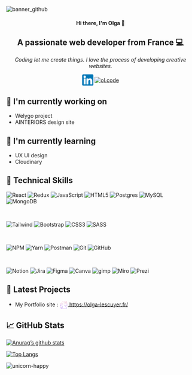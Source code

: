   ![banner_github](https://user-images.githubusercontent.com/84182327/216778146-29e42021-ba87-400a-9023-8229fbb03514.png)
                                                                                                  
<h4 align="center">Hi there, I'm Olga 👋</h4>

<h2 align="center">A passionate web developer from France 💻</h2>

*<p align="center">Coding let me create things. I love the process of developing creative websites. </p>*

<p align="center"><a href="https://www.linkedin.com/in/olga-lescuyer/" target="blank"><img align="center" src="https://raw.githubusercontent.com/olgalescuyer/olgalescuyer/main/images/linkedin.png" alt="Olga Lescuyer | LinkedIn" height="30" width="30" /></a>  <a href="https://instagram.com/ol.code" target="blank"><img align="center" src="https://raw.githubusercontent.com/rahuldkjain/github-profile-readme-generator/master/src/images/icons/Social/instagram.svg" alt="ol.code" height="30" width="40" /></a></p> 

<h2 align="left">🔭 I'm currently working on </h2>

* Welygo project 
* AINTERIORS design site

<h2 align="left">🌱 I'm currently learning</h2>

* UX UI design 
* Cloudinary
 
<h2 align="left">💼 Technical Skills</h2> 

![React](https://img.shields.io/badge/react-%2320232a.svg?style=for-the-badge&logo=react&logoColor=%2361DAFB)
![Redux](https://img.shields.io/badge/Redux-593D88.svg?style=for-the-badge&logo=redux&logoColor=white)
![JavaScript](https://img.shields.io/badge/javascript-%23323330.svg?style=for-the-badge&logo=javascript&logoColor=%23F7DF1E)
![HTML5](https://img.shields.io/badge/html5-%23E34F26.svg?style=for-the-badge&logo=html5&logoColor=white)
![Postgres](https://img.shields.io/badge/postgres-%23316192.svg?style=for-the-badge&logo=postgresql&logoColor=white)
![MySQL](https://img.shields.io/badge/MySQL-005C84.svg?style=for-the-badge&logo=mysql&logoColor=white)
![MongoDB](https://img.shields.io/badge/MongoDB-4EA94B.svg?style=for-the-badge&logo=mongodb&logoColor=white)

</br>

![Tailwind](https://img.shields.io/badge/Tailwind_CSS-38B2AC.svg?style=for-the-badge&logo=tailwind-css&logoColor=white)
![Bootstrap](https://img.shields.io/badge/bootstrap-%23563D7C.svg?style=for-the-badge&logo=bootstrap&logoColor=white)
![CSS3](https://img.shields.io/badge/css3-%231572B6.svg?style=for-the-badge&logo=css3&logoColor=white)
![SASS](https://img.shields.io/badge/Sass-CC6699.svg?style=for-the-badge&logo=sass&logoColor=white)

</br>

![NPM](https://img.shields.io/badge/NPM-%23000000.svg?style=for-the-badge&logo=npm&logoColor=white)
![Yarn](https://img.shields.io/badge/yarn-%232C8EBB.svg?style=for-the-badge&logo=yarn&logoColor=white)
![Postman](https://img.shields.io/badge/Postman-FF6C37?style=for-the-badge&logo=postman&logoColor=white)
![Git](https://img.shields.io/badge/git-%23F05033.svg?style=for-the-badge&logo=git&logoColor=white)
![GitHub](https://img.shields.io/badge/github-%23121011.svg?style=for-the-badge&logo=github&logoColor=white)

</br>

![Notion](https://img.shields.io/badge/Notion-000000.svg?style=for-the-badge&logo=notion&logoColor=white)
![Jira](https://img.shields.io/badge/Jira-0052CC.svg?style=for-the-badge&logo=Jira&logoColor=white)
![Figma](https://img.shields.io/badge/figma-%23F24E1E.svg?style=for-the-badge&logo=figma&logoColor=white)
![Canva](https://img.shields.io/badge/Canva-%2300C4CC.svg?style=for-the-badge&logo=Canva&logoColor=white)
![gimp](https://img.shields.io/badge/gimp-5C5543.svg?style=for-the-badge&logo=gimp&logoColor=white)
![Miro](https://img.shields.io/badge/Miro-050038.svg?style=for-the-badge&logo=Miro&logoColor=white)
![Prezi](https://img.shields.io/badge/Prezi-3181FF.svg?style=for-the-badge&logo=prezi&logoColor=white)

<h2 align="left">📝 Latest Projects</h2> 

* My Portfolio site : <a href="https://olga-lescuyer.fr/" target="blank"> <img align="center" src="https://raw.githubusercontent.com/olgalescuyer/olgalescuyer/main/images/unicorn-grad.png" alt="Olga Lescuyer | Portfolio site" height="22" width="22" />  https://olga-lescuyer.fr/</a>

 

<h2 align="left">📈 GitHub Stats</h2> 
 
[![Anurag’s github stats](https://github-readme-stats.vercel.app/api?username=olgalescuyer&theme=blue-green)](https://github.com/olgalescuyer)

[![Top Langs](https://github-readme-stats.vercel.app/api/top-langs/?username=olgalescuyer&layout=compact&theme=blue-green)](https://github.com/olgalescuyer)
                           
![unicorn-happy](https://user-images.githubusercontent.com/84182327/216812636-2ac14a25-f4a3-4f0b-b4a2-4d5fe431acc0.gif)
 

<!-- 
**olgalescuyer/olgalescuyer** is a ✨ _special_ ✨ repository because its `README.md` (this file) appears on your GitHub profile.

Here are some ideas to get you started:

- 🔭 I’m currently working on ...
- 🌱 I’m currently learning ...
- 👯 I’m looking to collaborate on ...
- 🤔 I’m looking for help with ...
- 💬 Ask me about ...
- 📫 How to reach me: ...
- 😄 Pronouns: ...
- ⚡ Fun fact: ...
 -->
